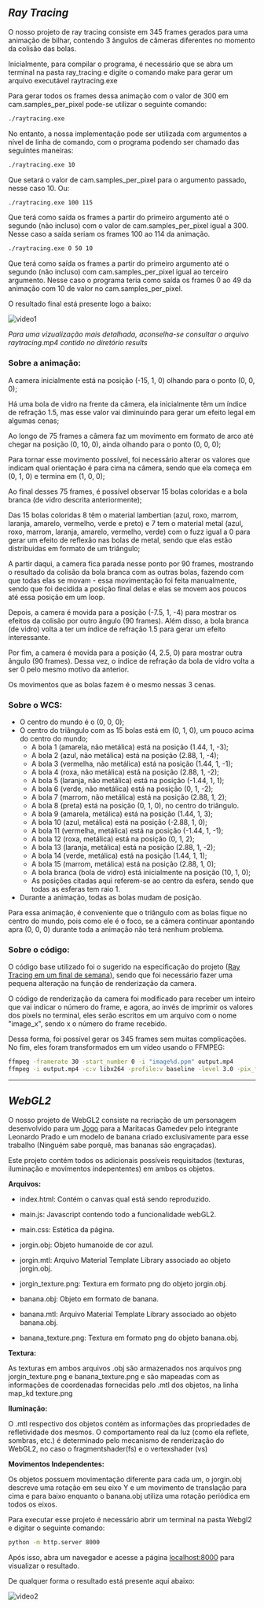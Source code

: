## _Ray Tracing_

O nosso projeto de ray tracing consiste em 345 frames gerados para uma animação de bilhar, contendo 3 ângulos de câmeras diferentes no momento da colisão das bolas.

Inicialmente, para compilar o programa, é necessário que se abra um terminal na pasta ray_tracing e digite o comando make para gerar um arquivo executável raytracing.exe

Para gerar todos os frames dessa animação com o valor de 300 em cam.samples_per_pixel pode-se utilizar o seguinte comando:

```bash
./raytracing.exe
```


No entanto, a nossa implementação pode ser utilizada com argumentos a nível de linha de comando, com o programa podendo ser chamado das seguintes maneiras:

```bash
./raytracing.exe 10
```


Que setará o valor de cam.samples_per_pixel para o argumento passado, nesse caso 10. Ou:

```bash
./raytracing.exe 100 115
```


Que terá como saída os frames a partir do primeiro argumento até o segundo (não incluso) com o valor de cam.samples_per_pixel igual a 300. Nesse caso a saída seriam os frames 100 ao 114 da animação.

```bash
./raytracing.exe 0 50 10
```


Que terá como saída os frames a partir do primeiro argumento até o segundo (não incluso) com cam.samples_per_pixel igual ao terceiro argumento. Nesse caso o programa teria como saída os frames 0 ao 49 da animação com 10 de valor no cam.samples_per_pixel.

O resultado final está presente logo a baixo:

![video1](./results/raytracing.gif)

_Para uma vizualização mais detalhada, aconselha-se consultar o arquivo raytracing.mp4 contido no diretório results_

### Sobre a animação:

A camera inicialmente está na posição (-15, 1, 0) olhando para o ponto (0, 0, 0);

Há uma bola de vidro na frente da câmera, ela inicialmente têm um índice de refração 1.5, mas esse valor vai diminuindo para gerar um efeito legal em algumas cenas;

Ao longo de 75 frames a câmera faz um movimento em formato de arco até chegar na posição (0, 10, 0), ainda olhando para o ponto (0, 0, 0);

Para tornar esse movimento possível, foi necessário alterar os valores que indicam qual orientação é para cima na câmera, sendo que ela começa em (0, 1, 0) e termina em (1, 0, 0);

Ao final desses 75 frames, é possível observar 15 bolas coloridas e a bola branca (de vidro descrita anteriormente);

Das 15 bolas coloridas 8 têm o material lambertian (azul, roxo, marrom, laranja, amarelo, vermelho, verde e preto) e 7 tem o material metal (azul, roxo, marrom, laranja, amarelo, vermelho, verde) com o fuzz igual a 0 para gerar um efeito de reflexão nas bolas de metal, sendo que elas estão distribuidas em formato de um triângulo;

A partir daqui, a camera fica parada nesse ponto por 90 frames, mostrando o resultado da colisão da bola branca com as outras bolas, fazendo com que todas elas se movam - essa movimentação foi feita manualmente, sendo que foi decidida a posição final delas e elas se movem aos poucos até essa posição em um loop.

Depois, a camera é movida para a posição (-7.5, 1, -4) para mostrar os efeitos da colisão por outro ângulo (90 frames). Além disso, a bola branca (de vidro) volta a ter um índice de refração 1.5 para gerar um efeito interessante.

Por fim, a camera é movida para a posição (4, 2.5, 0) para mostrar outra ângulo (90 frames). Dessa vez, o índice de refração da bola de vidro volta a ser 0 pelo mesmo motivo da anterior.

Os movimentos que as bolas fazem é o mesmo nessas 3 cenas.

### Sobre o WCS:

- O centro do mundo é o (0, 0, 0);
- O centro do triângulo com as 15 bolas está em (0, 1, 0), um pouco acima do centro do mundo;
  - A bola 1 (amarela, não metálica) está na posição (1.44, 1, -3);
  - A bola 2 (azul, não metálica) está na posição (2.88, 1, -4);
  - A bola 3 (vermelha, não metálica) está na posição (1.44, 1, -1);
  - A bola 4 (roxa, não metálica) está na posição (2.88, 1, -2);
  - A bola 5 (laranja, não metálica) está na posição (-1.44, 1, 1);
  - A bola 6 (verde, não metálica) está na posição (0, 1, -2);
  - A bola 7 (marrom, não metálica) está na posição (2.88, 1, 2);
  - A bola 8 (preta) está na posição (0, 1, 0), no centro do triângulo.
  - A bola 9 (amarela, metálica) está na posição (1.44, 1, 3);
  - A bola 10 (azul, metálica) está na posição (-2.88, 1, 0);
  - A bola 11 (vermelha, metálica) está na posição (-1.44, 1, -1);
  - A bola 12 (roxa, metálica) está na posição (0, 1, 2);
  - A bola 13 (laranja, metálica) está na posição (2.88, 1, -2);
  - A bola 14 (verde, metálica) está na posição (1.44, 1, 1);
  - A bola 15 (marrom, metálica) está na posição (2.88, 1, 0);
  - A bola branca (bola de vidro) está inicialmente na posição (10, 1, 0);
  - As posições citadas aqui referem-se ao centro da esfera, sendo que todas as esferas tem raio 1.
- Durante a animação, todas as bolas mudam de posição.

Para essa animação, é conveniente que o triângulo com as bolas fique no centro do mundo, pois como ele é o foco, se a câmera continuar apontando apra (0, 0, 0) durante toda a animação não terá nenhum problema.

### Sobre o código:

O código base utilizado foi o sugerido na especificação do projeto ([Ray Tracing em um final de semana](https://raytracing.github.io/books/RayTracingInOneWeekend.html)), sendo que foi necessário fazer uma pequena alteração na função de renderização da camera.

O código de renderização da camera foi modificado para receber um inteiro que vai indicar o número do frame, e agora, ao invés de imprimir os valores dos pixels no terminal, eles serão escritos em um arquivo com o nome "image_x", sendo x o número do frame recebido.

Dessa forma, foi possível gerar os 345 frames sem muitas complicações. No fim, eles foram transformados em um vídeo usando o FFMPEG:

```bash
ffmpeg -framerate 30 -start_number 0 -i "image%d.ppm" output.mp4
ffmpeg -i output.mp4 -c:v libx264 -profile:v baseline -level 3.0 -pix_fmt yuv420p video.mp4
```

---


## _WebGL2_

O nosso projeto de WebGL2 consiste na recriação de um personagem desenvolvido para um [Jogo](https://asteriskoobelisko.itch.io/umjogo-to-mal-feito-que-eu-fui-puxado-para-dentro-dele-e-no-sei-o-que-eu-estoufa) para a Maritacas Gamedev pelo integrante Leonardo Prado e um modelo de banana criado exclusivamente para esse trabalho (Ninguém sabe porquê, mas bananas são engraçadas).

Este projeto contém todos os adicionais possíveis requisitados (texturas, iluminação e movimentos indepententes) em ambos os objetos.

**Arquivos:**

- index.html: Contém o canvas qual está sendo reproduzido.

- main.js: Javascript contendo todo a funcionalidade webGL2.

- main.css: Estética da página.

- jorgin.obj: Objeto humanoide de cor azul.

- jorgin.mtl: Arquivo Material Template Library associado ao objeto jorgin.obj.

- jorgin_texture.png: Textura em formato png do objeto jorgin.obj.

- banana.obj: Objeto em formato de banana.

- banana.mtl: Arquivo Material Template Library associado ao objeto banana.obj.

- banana_texture.png: Textura em formato png do objeto banana.obj.


**Textura:**

As texturas em ambos arquivos .obj são armazenados nos arquivos png jorgin_texture.png e banana_texture.png e são mapeadas com as informações de coordenadas fornecidas pelo .mtl dos objetos, na linha map_kd texture.png

**Iluminação:**

O .mtl respectivo dos objetos contém as informações das propriedades de refletividade dos mesmos. O comportamento real da luz (como ela reflete, sombras, etc.) é determinado pelo mecanismo de renderização do WebGL2, no caso o fragmentshader(fs) e o vertexshader (vs)

**Movimentos Independentes:**

Os objetos possuem movimentação diferente para cada um, o jorgin.obj descreve uma rotação em seu eixo Y e um movimento de translação para cima e para baixo enquanto o banana.obj utiliza uma rotação periódica em todos os eixos.

Para executar esse projeto é necessário abrir um terminal na pasta Webgl2 e digitar o seguinte comando:

```bash
python -m http.server 8000
```


Após isso, abra um navegador e acesse a página [localhost:8000](http://localhost:8000/) para visualizar o resultado.

De qualquer forma o resultado está presente aqui abaixo:

![video2](./results/webgl.gif)